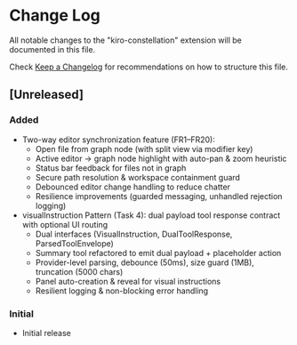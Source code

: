 # Change Log

All notable changes to the "kiro-constellation" extension will be documented in this file.

Check [Keep a Changelog](http://keepachangelog.com/) for recommendations on how to structure this file.

## [Unreleased]

### Added
- Two-way editor synchronization feature (FR1–FR20):
	- Open file from graph node (with split view via modifier key)
	- Active editor -> graph node highlight with auto-pan & zoom heuristic
	- Status bar feedback for files not in graph
	- Secure path resolution & workspace containment guard
	- Debounced editor change handling to reduce chatter
	- Resilience improvements (guarded messaging, unhandled rejection logging)
- visualInstruction Pattern (Task 4): dual payload tool response contract with optional UI routing
	- Dual interfaces (VisualInstruction, DualToolResponse, ParsedToolEnvelope)
	- Summary tool refactored to emit dual payload + placeholder action
	- Provider-level parsing, debounce (50ms), size guard (1MB), truncation (5000 chars)
	- Panel auto-creation & reveal for visual instructions
	- Resilient logging & non-blocking error handling

### Initial
- Initial release